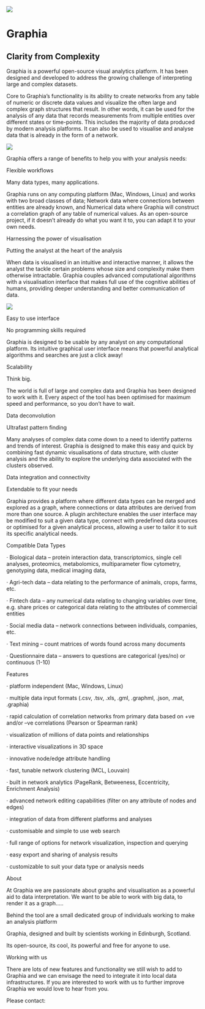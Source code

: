 ![]({{site.baseurl}}/assets/graphiaicon.png)

# Graphia
## Clarity from Complexity

Graphia is a powerful open-source visual analytics platform.  It has been designed and developed to address the growing challenge of interpreting large and complex datasets. 

Core to Graphia’s functionality is its ability to create networks from any table of numeric or discrete data values and visualize the often large and complex graph structures that result.  In other words, it can be used for the analysis of any data that records measurements from multiple entities over different states or time-points. This includes the majority of data produced by modern analysis platforms. It can also be used to visualise and analyse data that is already in the form of a network.

![]({{site.baseurl}}/assets/components.png)

Graphia offers a range of benefits to help you with your analysis needs:

Flexible workflows

Many data types, many applications.

Graphia runs on any computing platform (Mac, Windows, Linux) and works with two broad classes of data; Network data where connections between entities are already known, and Numerical data where Graphia will construct a correlation graph of any table of numerical values. As an open-source project, if it doesn’t already do what you want it to, you can adapt it to your own needs.

Harnessing the power of visualisation

Putting the analyst at the heart of the analysis

When data is visualised in an intuitive and interactive manner, it allows the analyst the tackle certain problems whose size and complexity make them otherwise intractable. Graphia couples advanced computational algorithms with a visualisation interface that makes full use of the cognitive abilities of humans, providing deeper understanding and better communication of data.
 
![]({{site.baseurl}}/assets/quartercomponents.png)

Easy to use interface  

No programming skills required

Graphia is designed to be usable by any analyst on any computational platform. Its intuitive graphical user interface means that powerful analytical algorithms and searches are just a click away! 

Scalability

Think big.

The world is full of large and complex data and Graphia has been designed to work with it. Every aspect of the tool has been optimised for maximum speed and performance, so you don’t have to wait.

 

Data deconvolution

Ultrafast pattern finding

Many analyses of complex data come down to a need to identify patterns and trends of interest. Graphia is designed to make this easy and quick by combining fast dynamic visualisations of data structure, with cluster analysis and the ability to explore the underlying data associated with the clusters observed.

 

Data integration­ and connectivity

Extendable to fit your needs

Graphia provides a platform where different data types can be merged and explored as a graph, where connections or data attributes are derived from more than one source.  A plugin architecture enables the user interface may be modified to suit a given data type, connect with predefined data sources or optimised for a given analytical process, allowing a user to tailor it to suit its specific analytical needs.

 

 

 Compatible Data Types

·         Biological data – protein interaction data, transcriptomics, single cell analyses, proteomics, metabolomics, multiparameter flow cytometry, genotyping data, medical imaging data,

·         Agri-tech data – data relating to the performance of animals, crops, farms, etc.

·         Fintech data – any numerical data relating to changing variables over time, e.g. share prices or categorical data relating to the attributes of commercial entities

·         Social media data – network connections between individuals, companies, etc.

·         Text mining – count matrices of words found across many documents

·         Questionnaire data – answers to questions are categorical (yes/no) or continuous (1-10)

 

Features

·         platform independent (Mac, Windows, Linux)

·         multiple data input formats (.csv, .tsv, .xls, .gml, .graphml, .json, .mat, .graphia)

·         rapid calculation of correlation networks from primary data based on +ve and/or –ve correlations (Pearson or Spearman rank)

·         visualization of millions of data points and relationships

·         interactive visualizations in 3D space

·         innovative node/edge attribute handling

·         fast, tunable network clustering (MCL, Louvain)

·         built in network analytics (PageRank, Betweeness, Eccentricity, Enrichment Analysis)

·         advanced network editing capabilities (filter on any attribute of nodes and edges)

·         integration of data from different platforms and analyses

·         customisable and simple to use web search

·         full range of options for network visualization, inspection and querying

·         easy export and sharing of analysis results

·         customizable to suit your data type or analysis needs

 

 

About

At Graphia we are passionate about graphs and visualisation as a powerful aid to data interpretation.  We want to be able to work with big data, to render it as a graph…..

Behind the tool are a small dedicated group of individuals working to make an analysis platform 

 

Graphia, designed and built by scientists working in Edinburgh, Scotland. 

 

Its open-source, its cool, its powerful and free for anyone to use.

 

Working with us

There are lots of new features and functionality we still wish to add to Graphia and we can envisage the need to integrate it into local data infrastructures. If you are interested to work with us to further improve Graphia we would love to hear from you.

Please contact:
